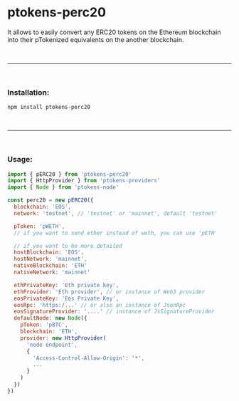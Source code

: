 # ptokens-perc20

It allows to easily convert any ERC20 tokens on the Ethereum blockchain into their pTokenized equivalents on the another blockchain.

&nbsp;

***

&nbsp;

### Installation:

```
npm install ptokens-perc20
```

&nbsp;

***

&nbsp;

### Usage:

```js
import { pERC20 } from 'ptokens-perc20'
import { HttpProvider } from 'ptokens-providers' 
import { Node } from 'ptokens-node'

const perc20 = new pERC20({
  blockchain: 'EOS',
  network: 'testnet', // 'testnet' or 'mainnet', default 'testnet'

  pToken: 'pWETH',
  // if you want to send ether instead of weth, you can use 'pETH'

  // if you want to be more detailed
  hostBlockchain: 'EOS',
  hostNetwork: 'mainnet',
  nativeBlockchain: 'ETH'
  nativeNetwork: 'mainnet'

  ethPrivateKey: 'Eth private key',
  ethProvider: 'Eth provider', // or instance of Web3 provider
  eosPrivateKey: 'Eos Private Key',
  eosRpc: 'https:/...' // or also an instance of JsonRpc
  eosSignatureProvider: '....' // instance of JsSignatureProvider
  defaultNode: new Node({
    pToken: 'pBTC',
    blockchain: 'ETH',
    provider: new HttpProvider(
      'node endpoint',
      {
        'Access-Control-Allow-Origin': '*',
        ...
      }
    )
  })
})
```